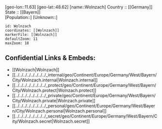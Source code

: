 ﻿---
location: [48.62,11.63] 
mapzoom: [7,12] 
mapmarker: city 
type: City
tags:
- geo/City


SpocWebEntityId: 35694
isDeleted: false
confidential: public

---
[geo-lon::11.63] 
[geo-lat::48.62] 
[name::Wolnzach] 
Country :: [[Germany]]  
State :: [[Bayern]]  
[Population::] 
[Unknown::] 


```leaflet
id: Wolnzach
coordinates: [[Wolnzach]] 
markerFile: [[Wolnzach]] 
defaultZoom: 11 
maxZoom: 18
```


## Confidential Links & Embeds: 
- [[Wolnzach|Wolnzach]]  
- [[../../../../../../../../_internal/geo/Continent/Europe/Germany/West/Bayern/City/Wolnzach.internal|Wolnzach.internal]] 
- [[../../../../../../../../_protect/geo/Continent/Europe/Germany/West/Bayern/City/Wolnzach.protect|Wolnzach.protect]] 
- [[../../../../../../../../_private/geo/Continent/Europe/Germany/West/Bayern/City/Wolnzach.private|Wolnzach.private]] 
- [[../../../../../../../../_personal/geo/Continent/Europe/Germany/West/Bayern/City/Wolnzach.personal|Wolnzach.personal]] 
- [[../../../../../../../../_secret/geo/Continent/Europe/Germany/West/Bayern/City/Wolnzach.secret|Wolnzach.secret]] 

